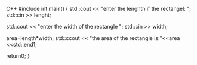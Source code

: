 C++
#include <iostream> 
  int main() {
  std::cout << "enter the lenghth if the rectangel: ";
  std::cin >> lenght;

  std::cout << "enter the width of the rectangle ";
  std::cin >> width; 

  area=length*width;
  std::ccout << "the area of the rectangle is:"<<area <<std::end1;

  return0;
  } 
